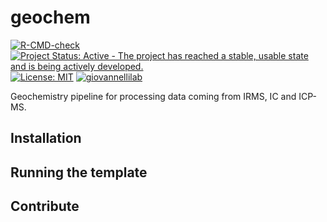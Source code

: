 # geochem

[![R-CMD-check](https://github.com/giovannellilab/geochem/actions/workflows/R-CMD-check.yaml/badge.svg)](https://github.com/giovannellilab/geochem/actions/workflows/R-CMD-check.yaml)
[![Project Status: Active - The project has reached a stable, usable state and is being actively developed.](https://www.repostatus.org/badges/latest/active.svg)](https://www.repostatus.org/#active)
[![License: MIT](https://img.shields.io/badge/license-GPL-3.0-blue.svg)](LICENSE.md)
[![giovannellilab](https://img.shields.io/badge/BY-Giovannelli_Lab-blue)](http:s//www.donatogiovannelli.com)

Geochemistry pipeline for processing data coming from IRMS, IC and ICP-MS.

## Installation


## Running the template


## Contribute

